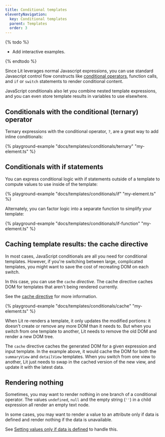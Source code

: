 ```yaml
---
title: Conditional templates
eleventyNavigation:
  key: Conditional templates
  parent: Templates
  order: 3
---
```


{% todo %}

- Add interactive examples.

{% endtodo %}

Since Lit leverages normal Javascript expressions, you can use standard Javascript control flow constructs like [conditional operators](https://developer.mozilla.org/en-US/docs/Web/JavaScript/Reference/Operators/Conditional_Operator), function calls, and `if` or `switch` statements to render conditional content.

JavaScript conditionals also let you combine nested template expressions, and you can even store template results in variables to use elsewhere.

## Conditionals with the conditional (ternary) operator

Ternary expressions with the conditional operator, `?`, are a great way to add inline conditionals:

{% playground-example "docs/templates/conditionals/ternary" "my-element.ts" %}

## Conditionals with if statements

You can express conditional logic with if statements outside of a template to compute values to use inside of the template:

{% playground-example "docs/templates/conditionals/if" "my-element.ts" %}

Alternately, you can factor logic into a separate function to simplify your template:

{% playground-example "docs/templates/conditionals/if-function" "my-element.ts" %}

## Caching template results: the cache directive

In most cases, JavaScript conditionals are all you need for conditional templates. However, if you're switching between large, complicated templates, you might want to save the cost of recreating DOM on each switch.

In this case, you can use the `cache` _directive_. The cache directive caches DOM for templates that aren't being rendered currently.

See the [cache directive](guide/templates/directives/#cache) for more information.

{% playground-example "docs/templates/conditionals/cache" "my-element.ts" %}

When Lit re-renders a template, it only updates the modified portions: it doesn't create or remove any more DOM than it needs to. But when you switch from one template to another, Lit needs to remove the old DOM and render a new DOM tree.

The `cache` directive caches the generated DOM for a given expression and input template. In the example above, it would cache the DOM for both the  `summaryView` and `detailView` templates. When you switch from one view to another, Lit just needs to swap in the cached version of the new view, and update it with the latest data.

## Rendering nothing

Sometimes, you may want to render nothing in one branch of a conditional operator. The values `undefined`, `null` and the empty string (`''`) in a child expression all render an empty text node.

In some cases, you may want to render a value to an attribute only if data is defined and render nothing if the data is unavailable.

See [Setting values only if data is defined](/guide/templates/expressions#ifDefined) to handle this.
